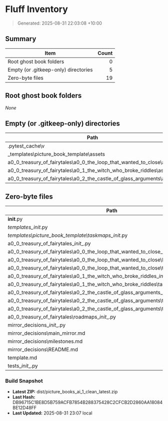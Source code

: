 # Fluff Inventory

> Generated: 2025-08-31 22:03:08 +10:00

## Summary

| Item | Count |
|---|---:|
| Root ghost book folders | 0 |
| Empty (or .gitkeep-only) directories | 5 |
| Zero-byte files | 19 |

## Root ghost book folders

_None_

## Empty (or .gitkeep-only) directories

| Path |
|---|
| .pytest_cache\v |
| _templates\picture_book_template\assets |
| a0_0_treasury_of_fairytales\a0_0_the_loop_that_wanted_to_close\assets |
| a0_0_treasury_of_fairytales\a0_1_the_witch_who_broke_riddles\assets |
| a0_0_treasury_of_fairytales\a0_2_the_castle_of_glass_arguments\assets |

## Zero-byte files

| Path |
|---|
| __init__.py |
| _templates\__init__.py |
| _templates\picture_book_template\taskmaps\__init__.py |
| a0_0_treasury_of_fairytales\__init__.py |
| a0_0_treasury_of_fairytales\a0_0_the_loop_that_wanted_to_close\__init__.py |
| a0_0_treasury_of_fairytales\a0_0_the_loop_that_wanted_to_close\README.md |
| a0_0_treasury_of_fairytales\a0_0_the_loop_that_wanted_to_close\taskmaps\__init__.py |
| a0_0_treasury_of_fairytales\a0_1_the_witch_who_broke_riddles\__init__.py |
| a0_0_treasury_of_fairytales\a0_1_the_witch_who_broke_riddles\taskmaps\__init__.py |
| a0_0_treasury_of_fairytales\a0_2_the_castle_of_glass_arguments\__init__.py |
| a0_0_treasury_of_fairytales\a0_2_the_castle_of_glass_arguments\taskmaps\__init__.py |
| a0_0_treasury_of_fairytales\a0_2_the_castle_of_glass_arguments\taskmaps\README.md |
| a0_0_treasury_of_fairytales\roadmaps\__init__.py |
| mirror_decisions\__init__.py |
| mirror_decisions\main_mirror.md |
| mirror_decisions\milestones.md |
| mirror_decisions\README.md |
| template.md |
| tests\__init__.py |

### Build Snapshot

- **Latest ZIP:** dist/picture_books_ai_1_clean_latest.zip
- **Last Hash:** DB96715C1BE8D5B759ACFB7854B288375428C2CFCB2D2860AA18084BE12D48FF
- **Last Updated:** 2025-08-31 23:07 local

